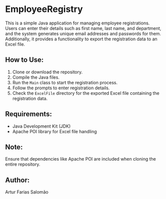 # EmployeeRegistry

This is a simple Java application for managing employee registrations. Users can enter their details such as first name, last name, and department, and the system generates unique email addresses and passwords for them. Additionally, it provides a functionality to export the registration data to an Excel file.

## How to Use:
1. Clone or download the repository.
2. Compile the Java files.
3. Run the `Main` class to start the registration process.
4. Follow the prompts to enter registration details.
5. Check the `ExcelFile` directory for the exported Excel file containing the registration data.

## Requirements:
- Java Development Kit (JDK)
- Apache POI library for Excel file handling

## Note:
Ensure that dependencies like Apache POI are included when cloning the entire repository.

## Author:
Artur Farias Salomão

